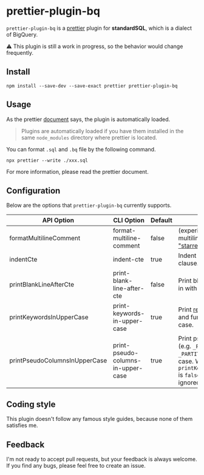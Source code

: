 # prettier-plugin-bq
`prettier-plugin-bq` is a [prettier](https://prettier.io/) plugin for **standardSQL**, which is a dialect of BigQuery.

⚠️ This plugin is still a work in progress, so the behavior would change frequently.

## Install
```
npm install --save-dev --save-exact prettier prettier-plugin-bq
```

## Usage
As the prettier [document](https://prettier.io/docs/en/plugins.html) says, the plugin is automatically loaded.
> Plugins are automatically loaded if you have them installed in the same `node_modules` directory where prettier is located.

You can format `.sql` and `.bq` file by the following command.
```
npx prettier --write ./xxx.sql
```

For more information, please read the prettier document.

## Configuration
Below are the options that `prettier-plugin-bq` currently supports.

|API Option|CLI Option|Default|Description|
|---|---|---|---|
|formatMultilineComment|format-multiline-comment|false|(experimental) Print multiline commnets in ["starred-block"](https://eslint.org/docs/rules/multiline-comment-style) style.|
|indentCte|indent-cte|true|Indent CTEs in with clause.|
|printBlankLineAfterCte|print-blank-line-after-cte|false|Print blank line after CTE in with clause.|
|printKeywordsInUpperCase|print-keywords-in-upper-case|true|Print [reserved keywords](https://cloud.google.com/bigquery/docs/reference/standard-sql/lexical#reserved_keywords) and functions in upper case.|
|printPseudoColumnsInUpperCase|print-pseudo-columns-in-upper-case|true|Print pseudo columns (e.g. `_PARTITIONDATE`, `_PARTITIONTIME`) in upper case. When `printKeywordsInUpperCase` is `false`, this option is ignored.|

## Coding style
This plugin doesn't follow any famous style guides,
because none of them satisfies me.

## Feedback
I'm not ready to accept pull requests, but your feedback is always welcome.
If you find any bugs, please feel free to create an issue.
